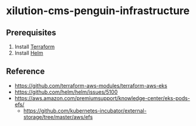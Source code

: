 # xilution-cms-penguin-infrastructure

## Prerequisites

1. Install [Terraform](https://www.terraform.io/)
1. Install [Helm](https://helm.sh/)

## Reference

* https://github.com/terraform-aws-modules/terraform-aws-eks
* https://github.com/helm/helm/issues/5100
* https://aws.amazon.com/premiumsupport/knowledge-center/eks-pods-efs/
    * https://github.com/kubernetes-incubator/external-storage/tree/master/aws/efs
